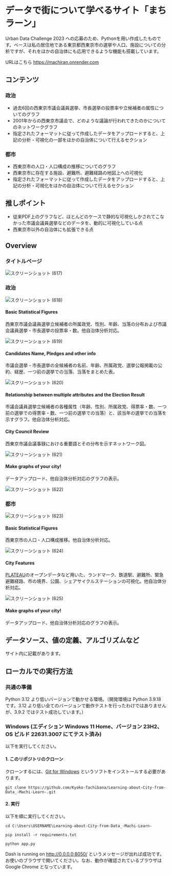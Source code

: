# データで街について学べるサイト「まちラーン」
Urban Data Challenge 2023 への応募のため、Pythonを用い作成したものです。ベースは私の居住地である東京都西東京市の選挙や人口、施設についての分析ですが、それをほかの自治体にも応用できるような機能も搭載しています。

URLはこちら https://machiran.onrender.com


## コンテンツ
### 政治
+ 過去6回の西東京市議会議員選挙、市長選挙の投票率や立候補者の属性についてのグラフ
+ 2001年からの西東京市議会で、どのような議論が行われてきたのかについてのネットワークグラフ
+ 指定されたフォーマットに従って作成したデータをアップロードすると、上記の分析・可視化の一部をほかの自治体について行えるセクション

### 都市
+ 西東京市の人口・人口構成の推移についてのグラフ
+ 西東京市に存在する施設、避難所、避難経路の地図上への可視化
+ 指定されたフォーマットに従って作成したデータをアップロードすると、上記の分析・可視化をほかの自治体について行えるセクション


## 推しポイント
+ 従来PDF上のグラフなど、ほとんどのケースで静的な可視化しかされてこなかった市議会議員選挙などのデータを、動的に可視化している点
+ 西東京市以外の自治体にも拡張できる点


## Overview
### タイトルページ
![スクリーンショット (617)](https://github.com/Kyoko-Tachibana/Learning-about-City-from-Data_-Machi-Learn-/assets/156287780/623ab034-d6b1-482b-85fd-500cb460c54d)


### 政治
![スクリーンショット (618)](https://github.com/Kyoko-Tachibana/Learning-about-City-from-Data_-Machi-Learn-/assets/156287780/f9ecc9b9-a054-4445-bdaf-6da2421209ee)


#### Basic Statistical Figures
西東京市議会議員選挙立候補者の所属政党、性別、年齢、当落の分布および市議会議員選挙・市長選挙の投票率・数。他自治体分析対応。

![スクリーンショット (619)](https://github.com/Kyoko-Tachibana/Learning-about-City-from-Data_-Machi-Learn-/assets/156287780/f8c78e07-22f1-4f0f-9f3c-6ead22e3bdd5)


#### Candidates Name, Pledges and other info
市議会選挙・市長選挙の全候補者の名前、年齢、所属政党、選挙公報掲載の公約、経歴、一つ前の選挙での当落、当落をまとめた表。

![スクリーンショット (620)](https://github.com/Kyoko-Tachibana/Learning-about-City-from-Data_-Machi-Learn-/assets/156287780/4e1e687a-0290-4f6c-9390-6159ebc5f394)

#### Relationship between multiple attributes and the Election Result
市議会議員選挙立候補者の各種属性（年齢、性別、所属政党、得票率・数、一つ前の選挙での得票率・数、一つ前の選挙での当落）と、該当年の選挙での当落を示すグラフ。他自治体分析対応。


#### City Council Review
西東京市議会議事録における重要語とその分布を示すネットワーク図。

![スクリーンショット (621)](https://github.com/Kyoko-Tachibana/Learning-about-City-from-Data_-Machi-Learn-/assets/156287780/073f6301-0bea-471c-9ae1-2ea9ca14a0d9)


#### Make graphs of your city!
データアップロード、他自治体分析対応のグラフの表示。

![スクリーンショット (622)](https://github.com/Kyoko-Tachibana/Learning-about-City-from-Data_-Machi-Learn-/assets/156287780/21a2977f-5093-40ff-b586-5396f341bf55)


### 都市

![スクリーンショット (623)](https://github.com/Kyoko-Tachibana/Learning-about-City-from-Data_-Machi-Learn-/assets/156287780/770a14e9-f425-4ff5-b806-47e327754656)


#### Basic Statistical Figures
西東京市の人口・人口構成推移。他自治体分析対応。

![スクリーンショット (624)](https://github.com/Kyoko-Tachibana/Learning-about-City-from-Data_-Machi-Learn-/assets/156287780/0221a59b-b95d-4641-af93-eab081786a29)


#### City Features
[PLATEAU](https://www.mlit.go.jp/plateau/)のオープンデータなど用いた、ランドマーク、鉄道駅、避難所、緊急避難経路、市の境界、公園、シェアサイクルステーションの可視化。他自治体分析対応。

![スクリーンショット (625)](https://github.com/Kyoko-Tachibana/Learning-about-City-from-Data_-Machi-Learn-/assets/156287780/c962fb91-3005-4d31-b34f-5898ae0d8849)

#### Make graphs of your city!
データアップロード、他自治体分析対応のグラフの表示。


## データソース、値の定義、アルゴリズムなど
サイト内に記載があります。

## ローカルでの実行方法

### 共通の準備
Python 3.12 より低いバージョンで動かせる環境。（開発環境は Python 3.9.18 です。3.12 より低い全てのバージョンで動作テストを行ったわけではありませんが、3.9.2 ではテスト成功しています。）

### Windows (エディション	Windows 11 Home、バージョン	23H2、OS ビルド	22631.3007 にてテスト済み)
以下を実行してください。

#### 1. このリポジトリのクローン
クローンするには、[Git for Windows](https://gitforwindows.org/) というソフトをインストールする必要があります。

`git clone https://github.com/Kyoko-Tachibana/Learning-about-City-from-Data_-Machi-Learn-.git`

#### 2. 実行
以下を順に実行してください。

`cd C:\Users\USERNAME\Learning-about-City-from-Data_-Machi-Learn-`

`pip install -r requirements.txt`

`python app.py`

Dash is running on http://0.0.0.0:8050/ というメッセージが出れば成功です。お使いのブラウザで開いてください。なお、動作が確認されているブラウザは Google Chrome となっています。


